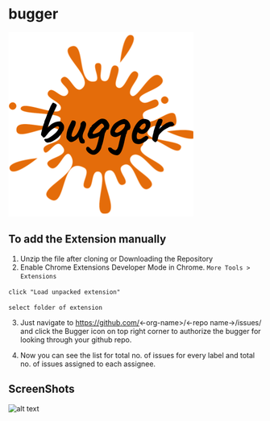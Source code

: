 # bugger
![alt text](https://raw.githubusercontent.com/shivam1410/chrome-extension-bugger/master/images/bugger128.png)

## To add the Extension manually 
1. Unzip the file after cloning or Downloading the Repository
2. Enable Chrome Extensions Developer Mode in Chrome.
```More Tools > Extensions```

```click "Load unpacked extension"```

```select folder of extension```

3. Just navigate to https://github.com/<-org-name>/<-repo name->/issues/ and click the Bugger icon on top right corner to authorize the bugger for looking through your github repo.

4. Now you can see the list for total no. of issues for every label  and total no. of issues assigned to each assignee.

## ScreenShots
![alt text](https://raw.githubusercontent.com/shivam1410/chrome-extension-bugger/master/images/screenshot.png)
